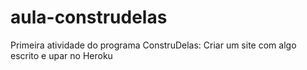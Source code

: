 # aula-construdelas

Primeira atividade do programa ConstruDelas:
Criar um site com algo escrito e upar no Heroku
